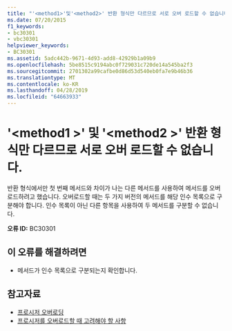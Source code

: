```yaml
---
title: "'<method1>'및'<method2>' 반환 형식만 다르므로 서로 오버 로드할 수 없습니다."
ms.date: 07/20/2015
f1_keywords:
- bc30301
- vbc30301
helpviewer_keywords:
- BC30301
ms.assetid: 5adc442b-9671-4d93-add8-42929b1a09b9
ms.openlocfilehash: 5be8515c9194abc0f729031c720de14a545ba2f3
ms.sourcegitcommit: 2701302a99cafbe0d86d53d540eb0fa7e9b46b36
ms.translationtype: MT
ms.contentlocale: ko-KR
ms.lasthandoff: 04/28/2019
ms.locfileid: "64663933"
---
```

# <a name="method1-and-method2-cannot-overload-each-other-because-they-differ-only-by-return-types"></a>'\<method1 >' 및 '\<method2 >' 반환 형식만 다르므로 서로 오버 로드할 수 없습니다.
반환 형식에서만 첫 번째 메서드와 차이가 나는 다른 메서드를 사용하여 메서드를 오버로드하려고 했습니다. 오버로드할 때는 두 가지 버전의 메서드를 해당 인수 목록으로 구분해야 합니다. 인수 목록이 아닌 다른 항목을 사용하여 두 메서드를 구분할 수 없습니다.  
  
 **오류 ID:** BC30301  
  
## <a name="to-correct-this-error"></a>이 오류를 해결하려면  
  
- 메서드가 인수 목록으로 구분되는지 확인합니다.  
  
## <a name="see-also"></a>참고자료

- [프로시저 오버로딩](../../visual-basic/programming-guide/language-features/procedures/procedure-overloading.md)
- [프로시저를 오버로드할 때 고려해야 할 사항](../../visual-basic/programming-guide/language-features/procedures/considerations-in-overloading-procedures.md)
